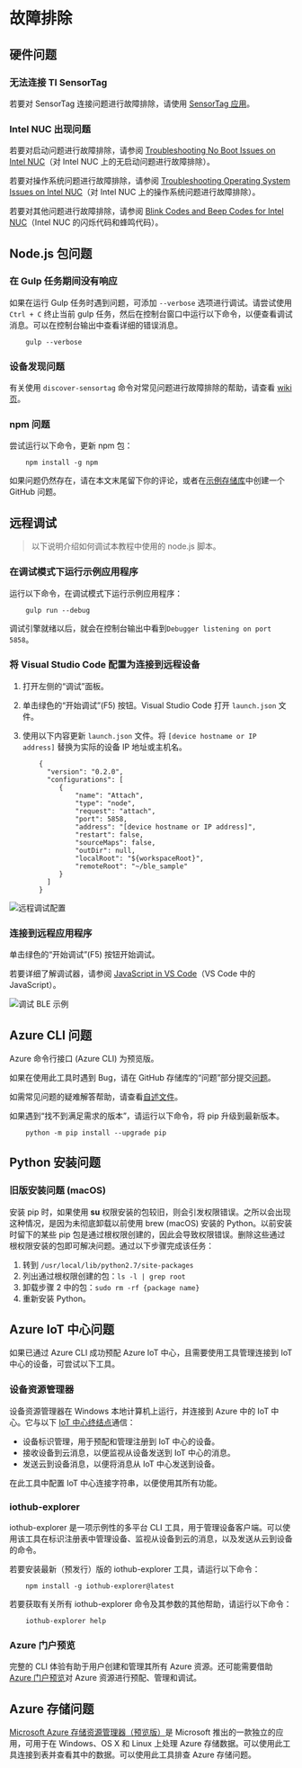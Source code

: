 <properties
    pageTitle="Azure IoT 网关故障排除 | Azure"
    description="Intel NUC 网关的故障排除页"
    services="iot-hub"
    documentationcenter=""
    author="shizn"
    manager="timtl"
    tags=""
    keywords="iot 问题, 物联网问题" />
<tags
    ms.assetid="3ee8f4b0-5799-40a3-8cf0-8d5aa44dbc2b"
    ms.service="iot-hub"
    ms.devlang="c"
    ms.topic="article"
    ms.tgt_pltfrm="na"
    ms.workload="na"
    ms.date="10/21/2016"
    wacn.date="01/23/2017"
    ms.author="xshi" />  


# 故障排除

## 硬件问题

### 无法连接 TI SensorTag

若要对 SensorTag 连接问题进行故障排除，请使用 [SensorTag 应用](http://processors.wiki.ti.com/index.php/SensorTag_User_Guide#SensorTag_App_user_guide)。

### Intel NUC 出现问题

若要对启动问题进行故障排除，请参阅 [Troubleshooting No Boot Issues on Intel NUC](http://www.intel.com/content/www/us/en/support/boards-and-kits/000005845.html)（对 Intel NUC 上的无启动问题进行故障排除）。

若要对操作系统问题进行故障排除，请参阅 [Troubleshooting Operating System Issues on Intel NUC](http://www.intel.com/content/www/us/en/support/boards-and-kits/000006018.html)（对 Intel NUC 上的操作系统问题进行故障排除）。

若要对其他问题进行故障排除，请参阅 [Blink Codes and Beep Codes for Intel NUC](http://www.intel.com/content/www/us/en/support/boards-and-kits/intel-nuc-boards/000005854.html)（Intel NUC 的闪烁代码和蜂鸣代码）。

## Node.js 包问题

### 在 Gulp 任务期间没有响应

如果在运行 Gulp 任务时遇到问题，可添加 `--verbose` 选项进行调试。请尝试使用 `Ctrl + C` 终止当前 gulp 任务，然后在控制台窗口中运行以下命令，以便查看调试消息。可以在控制台输出中查看详细的错误消息。


		gulp --verbose


### 设备发现问题

有关使用 `discover-sensortag` 命令对常见问题进行故障排除的帮助，请查看 [wiki 页](https://wiki.archlinux.org/index.php/bluetooth#Bluetoothctl)。

### npm 问题

尝试运行以下命令，更新 npm 包：


		npm install -g npm


如果问题仍然存在，请在本文末尾留下你的评论，或者在[示例存储库](https://github.com/azure-samples/iot-hub-c-intel-nuc-gateway-getting-started)中创建一个 GitHub 问题。

## 远程调试
> 以下说明介绍如何调试本教程中使用的 node.js 脚本。
### 在调试模式下运行示例应用程序

运行以下命令，在调试模式下运行示例应用程序：


		gulp run --debug


调试引擎就绪以后，就会在控制台输出中看到`Debugger listening on port 5858`。

### 将 Visual Studio Code 配置为连接到远程设备

1. 打开左侧的“调试”面板。
2. 单击绿色的“开始调试”(F5) 按钮。Visual Studio Code 打开 `launch.json` 文件。
3. 使用以下内容更新 `launch.json` 文件。将 `[device hostname or IP address]` 替换为实际的设备 IP 地址或主机名。


		   {
		     "version": "0.2.0",
		     "configurations": [
		        {
		            "name": "Attach",
		            "type": "node",
		            "request": "attach",
		            "port": 5858,
		            "address": "[device hostname or IP address]",
		            "restart": false,
		            "sourceMaps": false,
		            "outDir": null,
		            "localRoot": "${workspaceRoot}",
		            "remoteRoot": "~/ble_sample"
		        }
		     ]
		   }
   

![远程调试配置](./media/iot-hub-gateway-kit-lessons/troubleshooting/remote_debugging_configuration.png)  


### 连接到远程应用程序

单击绿色的“开始调试”(F5) 按钮开始调试。

若要详细了解调试器，请参阅 [JavaScript in VS Code](https://code.visualstudio.com/docs/languages/javascript#_debugging)（VS Code 中的 JavaScript）。

![调试 BLE 示例](./media/iot-hub-gateway-kit-lessons/troubleshooting/debugging_ble_sample.png)  


## Azure CLI 问题

Azure 命令行接口 (Azure CLI) 为预览版。

如果在使用此工具时遇到 Bug，请在 GitHub 存储库的“问题”部分提交[问题](https://github.com/Azure/azure-cli/issues)。

如需常见问题的疑难解答帮助，请查看[自述文件](https://github.com/Azure/azure-cli/blob/master/README.rst)。

如果遇到“找不到满足需求的版本”，请运行以下命令，将 pip 升级到最新版本。


		python -m pip install --upgrade pip


## Python 安装问题

### 旧版安装问题 (macOS)

安装 pip 时，如果使用 **su** 权限安装的包较旧，则会引发权限错误。之所以会出现这种情况，是因为未彻底卸载以前使用 brew (macOS) 安装的 Python。以前安装时留下的某些 pip 包是通过根权限创建的，因此会导致权限错误。删除这些通过根权限安装的包即可解决问题。通过以下步骤完成该任务：

1. 转到 `/usr/local/lib/python2.7/site-packages`
2. 列出通过根权限创建的包：`ls -l | grep root`
3. 卸载步骤 2 中的包：`sudo rm -rf {package name}`
4. 重新安装 Python。

## Azure IoT 中心问题

如果已通过 Azure CLI 成功预配 Azure IoT 中心，且需要使用工具管理连接到 IoT 中心的设备，可尝试以下工具。

### 设备资源管理器

设备资源管理器在 Windows 本地计算机上运行，并连接到 Azure 中的 IoT 中心。它与以下 [IoT 中心终结点](/documentation/articles/iot-hub-devguide/)通信：

- 设备标识管理，用于预配和管理注册到 IoT 中心的设备。
- 接收设备到云消息，以便监视从设备发送到 IoT 中心的消息。
- 发送云到设备消息，以便将消息从 IoT 中心发送到设备。

在此工具中配置 IoT 中心连接字符串，以便使用其所有功能。

### iothub-explorer

iothub-explorer 是一项示例性的多平台 CLI 工具，用于管理设备客户端。可以使用该工具在标识注册表中管理设备、监视从设备到云的消息，以及发送从云到设备的命令。

若要安装最新（预发行）版的 iothub-explorer 工具，请运行以下命令：


		npm install -g iothub-explorer@latest


若要获取有关所有 iothub-explorer 命令及其参数的其他帮助，请运行以下命令：


		iothub-explorer help


### Azure 门户预览

完整的 CLI 体验有助于用户创建和管理其所有 Azure 资源。还可能需要借助 [Azure 门户预览](/documentation/articles/azure-portal-overview/)对 Azure 资源进行预配、管理和调试。

## Azure 存储问题

[Microsoft Azure 存储资源管理器（预览版）](http://storageexplorer.com/)是 Microsoft 推出的一款独立的应用，可用于在 Windows、OS X 和 Linux 上处理 Azure 存储数据。可以使用此工具连接到表并查看其中的数据。可以使用此工具排查 Azure 存储问题。

<!---HONumber=Mooncake_0116_2017-->